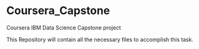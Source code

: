 # Coursera_Capstone
Coursera IBM Data Science Capstone project

This Repository will contain all the necessary files to accomplish this task.
